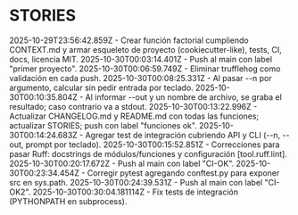 # STORIES

2025-10-29T23:56:42.859Z - Crear función factorial cumpliendo CONTEXT.md y armar esqueleto de proyecto (cookiecutter-like), tests, CI, docs, licencia MIT.
2025-10-30T00:03:14.401Z - Push al main con label "primer proyecto".
2025-10-30T00:06:59.749Z - Eliminar trufflehog como validación en cada push.
2025-10-30T00:08:25.331Z - Al pasar --n por argumento, calcular sin pedir entrada por teclado.
2025-10-30T00:10:35.804Z - Al informar --out y un nombre de archivo, se graba el resultado; caso contrario va a stdout.
2025-10-30T00:13:22.996Z - Actualizar CHANGELOG.md y README.md con todas las funciones; actualizar STORIES; push con label "funciones ok".
2025-10-30T00:14:24.683Z - Agregar test de integración cubriendo API y CLI (--n, --out, prompt por teclado).
2025-10-30T00:15:52.851Z - Correcciones para pasar Ruff: docstrings de módulos/funciones y configuración [tool.ruff.lint].
2025-10-30T00:20:17.672Z - Push al main con label "CI-OK".
2025-10-30T00:23:34.454Z - Corregir pytest agregando conftest.py para exponer src en sys.path.
2025-10-30T00:24:39.531Z - Push al main con label "CI-OK2".
2025-10-30T00:30:04.181114Z - Fix tests de integración (PYTHONPATH en subprocess).
